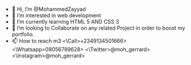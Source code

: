 - 👋 Hi, I’m @MohammedZayyad
- 👀 I’m interested in web development 
- 🌱 I’m currently learning HTML 5 AND CSS 3 
- 💞️ I’m looking to Collaborate on any related Project in order to boost my portfolio. 
- 📫 How to reach m3 <\Call>+2349134501666> <\Whatsapp>08056789628>
<\Twitter>@moh_gerrard>  <\Instagram>@moh_gerrard>

<!---
MohammedZayyad/MohammedZayyad is a ✨ special ✨ repository because its `README.md` (this file) appears on your GitHub profile.
You can click the Preview link to take a look at your changes.
--->
